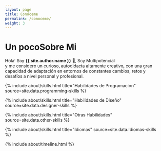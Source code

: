 ```yaml
---
layout: page
title: Conóceme
permalink: /conoceme/
weight: 3
---
```


# **Un pocoSobre Mi**


Hola! Soy **{{ site.author.name }}** :wave:,
Soy Multipotencial </br>
y me considero un curioso, autodidacta altamente creativo, con una gran capacidad de adaptación en entornos de constantes cambios, retos y desafíos a nivel personal y profesional.

<div class="row">
{% include about/skills.html title="Habilidades de Programacion" source=site.data.programming-skills %}

{% include about/skills.html title="Habilidades de Diseño" source=site.data.designer-skills %}
</div>

{% include about/skills.html title="Otras Habilidades" source=site.data.other-skills %}
</div>

{% include about/skills.html title="Idiomas" source=site.data.Idiomas-skills %}
</div>

<div class="row">
{% include about/timeline.html %}
</div>
